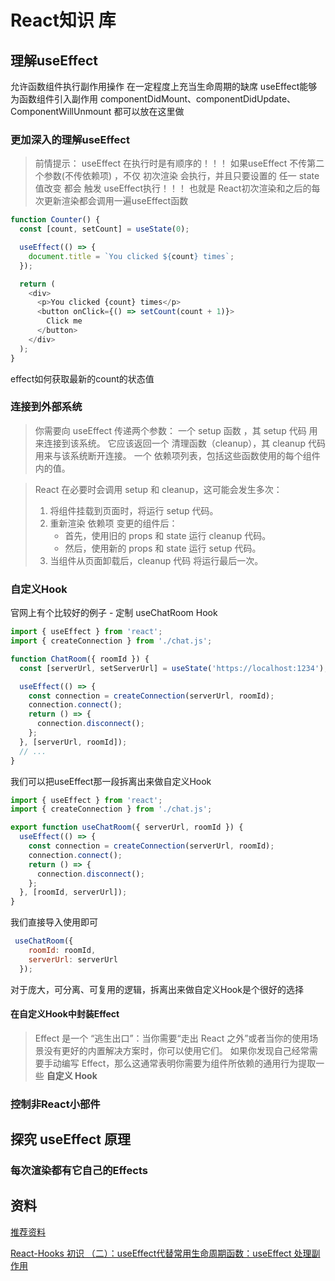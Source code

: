 # React知识 库

## 理解useEffect

  允许函数组件执行副作用操作
  在一定程度上充当生命周期的缺席
  useEffect能够为函数组件引入副作用
  componentDidMount、componentDidUpdate、ComponentWillUnmount
  都可以放在这里做

### 更加深入的理解useEffect

>前情提示： useEffect 在执行时是有顺序的！！！ 如果useEffect 不传第二个参数(不传依赖项) ，不仅 初次渲染 会执行，并且只要设置的 任一 state 值改变 都会 触发 useEffect执行！！！ 也就是 React初次渲染和之后的每次更新渲染都会调用一遍useEffect函数

```javascript
function Counter() {
  const [count, setCount] = useState(0);

  useEffect(() => {
    document.title = `You clicked ${count} times`;
  });

  return (
    <div>
      <p>You clicked {count} times</p>
      <button onClick={() => setCount(count + 1)}>
        Click me
      </button>
    </div>
  );
}
```
effect如何获取最新的count的状态值

### 连接到外部系统
  >你需要向 useEffect 传递两个参数：
  >一个 setup 函数 ，其 setup 代码 用来连接到该系统。
  >它应该返回一个 清理函数（cleanup），其 cleanup 代码 用来与该系统断开连接。
  >一个 依赖项列表，包括这些函数使用的每个组件内的值。

  >React 在必要时会调用 setup 和 cleanup，这可能会发生多次：
  >1. 将组件挂载到页面时，将运行 setup 代码。
  >2. 重新渲染 依赖项 变更的组件后：
  >    - 首先，使用旧的 props 和 state 运行 cleanup 代码。
  >    - 然后，使用新的 props 和 state 运行 setup 代码。
  >3. 当组件从页面卸载后，cleanup 代码 将运行最后一次。

### 自定义Hook

官网上有个比较好的例子 - 定制 useChatRoom Hook

```javascript
import { useEffect } from 'react';
import { createConnection } from './chat.js';

function ChatRoom({ roomId }) {
  const [serverUrl, setServerUrl] = useState('https://localhost:1234');

  useEffect(() => {
  	const connection = createConnection(serverUrl, roomId);
    connection.connect();
  	return () => {
      connection.disconnect();
  	};
  }, [serverUrl, roomId]);
  // ...
}
```

我们可以把useEffect那一段拆离出来做自定义Hook

```javascript
import { useEffect } from 'react';
import { createConnection } from './chat.js';

export function useChatRoom({ serverUrl, roomId }) {
  useEffect(() => {
    const connection = createConnection(serverUrl, roomId);
    connection.connect();
    return () => {
      connection.disconnect();
    };
  }, [roomId, serverUrl]);
}

```
我们直接导入使用即可

```javascript
 useChatRoom({
    roomId: roomId,
    serverUrl: serverUrl
  });
```

对于庞大，可分离、可复用的逻辑，拆离出来做自定义Hook是个很好的选择

#### 在自定义Hook中封装Effect

>Effect 是一个 “逃生出口”：当你需要“走出 React 之外”或者当你的使用场景没有更好的内置解决方案时，你可以使用它们。
如果你发现自己经常需要手动编写 Effect，那么这通常表明你需要为组件所依赖的通用行为提取一些 **自定义 Hook**

### 控制非React小部件

## 探究 useEffect 原理

### 每次渲染都有它自己的Effects


## 资料

[推荐资料](https://overreacted.io/zh-hans/a-complete-guide-to-useeffect/)

[React-Hooks 初识 （二）：useEffect代替常用生命周期函数：useEffect 处理副作用](https://juejin.cn/post/7039526242407677983?searchId=2023101314251286A16AFC4C8A37BF82C2)